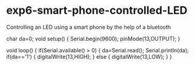 # exp6-smart-phone-controlled-LED
Controlling an LED using a smart phone by the help of a bluetooth

char da=0;
void setup() 
{
Serial.begin(9600);
pinMode(13,OUTPUT);
}

void loop() 
{
if(Serial.available() > 0)
{
da=Serial.read();
Serial.println(da);    
if(da=='1')
{
digitalWrite(13,HIGH);
  }
else 
{
  digitalWrite(13,LOW);
}
}
